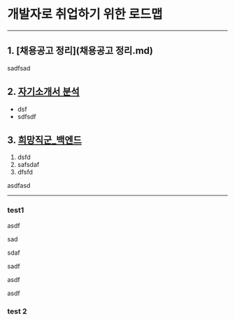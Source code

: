 # 개발자로 취업하기 위한 로드맵

---

## 1. [채용공고 정리](채용공고 정리.md)

sadfsad



## 2. [자기소개서 분석](https://github.com/wonyoung0207/TIL/tree/master/JAVA/MultiCampus/개발자로%20취업하기%20위한%20로드맵_특강/자기소개서%20분석.md)

* dsf
* sdfsdf

## 3. [희망직군_백엔드 ](https://github.com/wonyoung0207/TIL/blob/master/JAVA/MultiCampus/%EA%B0%9C%EB%B0%9C%EC%9E%90%EB%A1%9C%20%EC%B7%A8%EC%97%85%ED%95%98%EA%B8%B0%20%EC%9C%84%ED%95%9C%20%EB%A1%9C%EB%93%9C%EB%A7%B5_%ED%8A%B9%EA%B0%95/%EC%B1%84%EC%9A%A9%EA%B3%B5%EA%B3%A0%20%EC%A0%95%EB%A6%AC.md)

1. dsfd
2. safsdaf
3. dfsfd

asdfasd

---

### test1

asdf

sad

sdaf

sadf

asdf

asdf



### test 2




